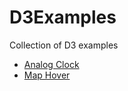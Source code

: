 D3Examples
==========

Collection of D3 examples

- [Analog Clock](http://bl.ocks.org/howorkol/985ab410ef05e46775d5)
- [Map Hover](http://bl.ocks.org/howorkol/7753a11efc189a936371)
